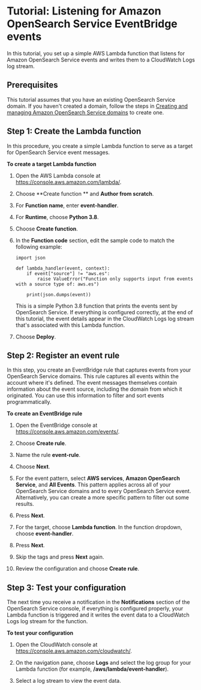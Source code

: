 # Tutorial: Listening for Amazon OpenSearch Service EventBridge events<a name="listening-events"></a>

In this tutorial, you set up a simple AWS Lambda function that listens for Amazon OpenSearch Service events and writes them to a CloudWatch Logs log stream\.

## Prerequisites<a name="listening-prereq"></a>

This tutorial assumes that you have an existing OpenSearch Service domain\. If you haven't created a domain, follow the steps in [Creating and managing Amazon OpenSearch Service domains](createupdatedomains.md) to create one\.

## Step 1: Create the Lambda function<a name="listening-lambda"></a>

In this procedure, you create a simple Lambda function to serve as a target for OpenSearch Service event messages\.

**To create a target Lambda function**

1. Open the AWS Lambda console at [https://console\.aws\.amazon\.com/lambda/](https://console.aws.amazon.com/lambda/)\.

1. Choose **Create function ** and **Author from scratch**\.

1. For **Function name**, enter **event\-handler**\. 

1. For **Runtime**, choose **Python 3\.8**\.

1. Choose **Create function**\.

1. In the **Function code** section, edit the sample code to match the following example:

   ```
   import json
   
   def lambda_handler(event, context):
       if event["source"] != "aws.es":
           raise ValueError("Function only supports input from events with a source type of: aws.es")
   
       print(json.dumps(event))
   ```

   This is a simple Python 3\.8 function that prints the events sent by OpenSearch Service\. If everything is configured correctly, at the end of this tutorial, the event details appear in the CloudWatch Logs log stream that's associated with this Lambda function\.

1. Choose **Deploy**\.

## Step 2: Register an event rule<a name="listening-rule"></a>

In this step, you create an EventBridge rule that captures events from your OpenSearch Service domains\. This rule captures all events within the account where it's defined\. The event messages themselves contain information about the event source, including the domain from which it originated\. You can use this information to filter and sort events programmatically\.

**To create an EventBridge rule** 

1. Open the EventBridge console at [https://console\.aws\.amazon\.com/events/](https://console.aws.amazon.com/events/)\.

1. Choose **Create rule**\.

1. Name the rule **event\-rule**\.

1. Choose **Next**\.

1. For the event pattern, select **AWS services**, **Amazon OpenSearch Service**, and **All Events**\. This pattern applies across all of your OpenSearch Service domains and to every OpenSearch Service event\. Alternatively, you can create a more specific pattern to filter out some results\.

1. Press **Next**\.

1. For the target, choose **Lambda function**\. In the function dropdown, choose **event\-handler**\.

1. Press **Next**\.

1. Skip the tags and press **Next** again\.

1. Review the configuration and choose **Create rule**\.

## Step 3: Test your configuration<a name="listening-test"></a>

The next time you receive a notification in the **Notifications** section of the OpenSearch Service console, if everything is configured properly, your Lambda function is triggered and it writes the event data to a CloudWatch Logs log stream for the function\.

**To test your configuration**

1. Open the CloudWatch console at [https://console\.aws\.amazon\.com/cloudwatch/](https://console.aws.amazon.com/cloudwatch/)\.

1. On the navigation pane, choose **Logs** and select the log group for your Lambda function \(for example, **/aws/lambda/event\-handler**\)\.

1. Select a log stream to view the event data\.
